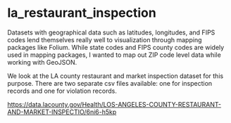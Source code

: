 # la_restaurant_inspection

Datasets with geographical data such as latitudes, longitudes, and FIPS codes lend themselves really well to visualization through mapping packages like Folium. While state codes and FIPS county codes are widely used in mapping packages, I wanted to map out ZIP code level data while working with GeoJSON.

We look at the LA county restaurant and market inspection dataset for this purpose. There are two separate csv files available: one for inspection records and one for violation records.

https://data.lacounty.gov/Health/LOS-ANGELES-COUNTY-RESTAURANT-AND-MARKET-INSPECTIO/6ni6-h5kp
